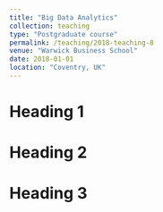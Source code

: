 ```yaml
---
title: "Big Data Analytics"
collection: teaching
type: "Postgraduate course"
permalink: /teaching/2018-teaching-8
venue: "Warwick Business School"
date: 2018-01-01
location: "Coventry, UK"
---
```


Heading 1
======

Heading 2
======

Heading 3
======